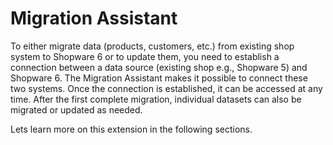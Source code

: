 # Migration Assistant

To either migrate data (products, customers, etc.) from existing shop system to Shopware 6 or to update them, you need to establish a connection between a data source (existing shop e.g., Shopware 5) and Shopware 6. The Migration Assistant makes it possible to connect these two systems. Once the connection is established, it can be accessed at any time. After the first complete migration, individual datasets can also be migrated or updated as needed.

Lets learn more on this extension in the following sections.
